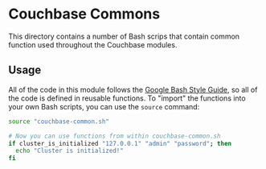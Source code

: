 # Couchbase Commons

This directory contains a number of Bash scrips that contain common function used throughout the Couchbase modules.




## Usage

All of the code in this module follows the [Google Bash Style Guide](https://google.github.io/styleguide/shell.xml),
so all of the code is defined in reusable functions. To "import" the functions into your own Bash scripts, you can
use the `source` command:

```bash
source "couchbase-common.sh"

# Now you can use functions from within couchbase-common.sh
if cluster_is_initialized "127.0.0.1" "admin" "password"; then
  echo "Cluster is initialized!"
fi
``` 